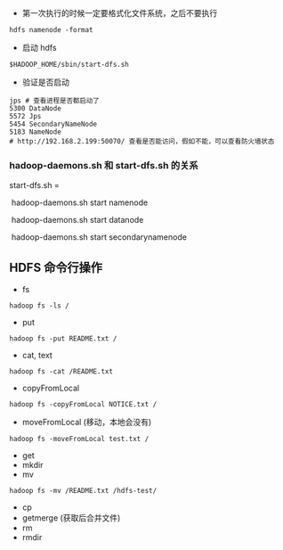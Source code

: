- 第一次执行的时候一定要格式化文件系统，之后不要执行

```shell
hdfs namenode -format
```

- 启动 hdfs

```shell
$HADOOP_HOME/sbin/start-dfs.sh
```

- 验证是否启动

```shell
jps # 查看进程是否都启动了
5300 DataNode
5572 Jps
5454 SecondaryNameNode
5183 NameNode
# http://192.168.2.199:50070/ 查看是否能访问，假如不能，可以查看防火墙状态
```



### hadoop-daemons.sh 和 start-dfs.sh 的关系

start-dfs.sh = 

​	hadoop-daemons.sh start namenode

​    hadoop-daemons.sh start datanode

​	hadoop-daemons.sh start secondarynamenode



## HDFS 命令行操作

- fs

```shell
hadoop fs -ls /
```

- put

```shell
hadoop fs -put README.txt /
```

- cat, text

```shell
hadoop fs -cat /README.txt
```

- copyFromLocal

```shell
hadoop fs -copyFromLocal NOTICE.txt /
```

- moveFromLocal (移动，本地会没有)

```shell
hadoop fs -moveFromLocal test.txt /
```

- get
- mkdir
- mv

```shell
hadoop fs -mv /README.txt /hdfs-test/
```

- cp
- getmerge (获取后合并文件)
- rm
- rmdir





